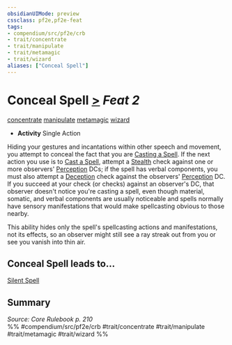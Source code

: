 ```yaml
---
obsidianUIMode: preview
cssclass: pf2e,pf2e-feat
tags:
- compendium/src/pf2e/crb
- trait/concentrate
- trait/manipulate
- trait/metamagic
- trait/wizard
aliases: ["Conceal Spell"]
---
```

# Conceal Spell  [>](/rules/core-rulebook/chapter-9-playing-the-game.md#Actions "Single Action") *Feat 2*  
[concentrate](/rules/traits/concentrate.md)  [manipulate](/rules/traits/manipulate.md)  [metamagic](/rules/traits/metamagic.md)  [wizard](/rules/traits/wizard.md)  

- **Activity** Single Action

Hiding your gestures and incantations within other speech and movement, you attempt to conceal the fact that you are [Casting a Spell](/rules/actions/cast-a-spell.md). If the next action you use is to [Cast a Spell](/rules/actions/cast-a-spell.md), attempt a [Stealth](/compendium/skills.md#Stealth) check against one or more observers' [Perception](/compendium/skills.md#Perception) DCs; if the spell has verbal components, you must also attempt a [Deception](/compendium/skills.md#Deception) check against the observers' [Perception](/compendium/skills.md#Perception) DC. If you succeed at your check (or checks) against an observer's DC, that observer doesn't notice you're casting a spell, even though material, somatic, and verbal components are usually noticeable and spells normally have sensory manifestations that would make spellcasting obvious to those nearby.

This ability hides only the spell's spellcasting actions and manifestations, not its effects, so an observer might still see a ray streak out from you or see you vanish into thin air.

## Conceal Spell leads to...

[Silent Spell](/compendium/feats/silent-spell.md)

## Summary

*Source: Core Rulebook p. 210*  
%% #compendium/src/pf2e/crb #trait/concentrate #trait/manipulate #trait/metamagic #trait/wizard %%